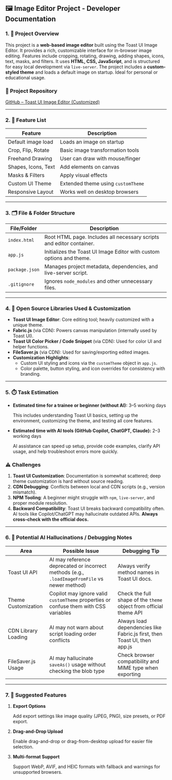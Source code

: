 ## 🖼️ Image Editor Project - Developer Documentation

### 1. 📌 Project Overview

This project is a **web-based image editor** built using the Toast UI Image Editor. It provides a rich, customizable interface for in-browser image editing. Features include cropping, rotating, drawing, adding shapes, icons, text, masks, and filters. It uses **HTML, CSS, JavaScript**, and is structured for easy local development via `live-server`. The project includes a **custom-styled theme** and loads a default image on startup. Ideal for personal or educational usage.

### 🔗 Project Repository

[GitHub – Toast UI Image Editor (Customized)](https://github.com/Durjoy1971/Toast-UI-Image-Editor)

---

### 2. 🚀 Feature List

| Feature | Description |
| --- | --- |
| Default image load | Loads an image on startup |
| Crop, Flip, Rotate | Basic image transformation tools |
| Freehand Drawing | User can draw with mouse/finger |
| Shapes, Icons, Text | Add elements on canvas |
| Masks & Filters | Apply visual effects |
| Custom UI Theme | Extended theme using `customTheme` |
| Responsive Layout | Works well on desktop browsers |

---

### 3. 🗂️ File & Folder Structure

| File/Folder | Description |
| --- | --- |
| `index.html` | Root HTML page. Includes all necessary scripts and editor container. |
| `app.js` | Initializes the Toast UI Image Editor with custom options and theme. |
| `package.json` | Manages project metadata, dependencies, and live-server script. |
| `.gitignore` | Ignores `node_modules` and other unnecessary files. |

---

### 4. 🧩 Open Source Libraries Used & Customization

- **Toast UI Image Editor**: Core editing tool; heavily customized with a unique theme.
- **Fabric.js** (via CDN): Powers canvas manipulation (internally used by Toast UI).
- **Toast UI Color Picker / Code Snippet** (via CDN): Used for color UI and helper functions.
- **FileSaver.js** (via CDN): Used for saving/exporting edited images.
- **Customization Highlights**:
    - Custom UI styling and icons via the `customTheme` object in `app.js`.
    - Color palette, button styling, and icon overrides for consistency with branding.

---

### 5. ⏱️ Task Estimation

- **Estimated time for a trainee or beginner (without AI):** 3–5 working days
    
    This includes understanding Toast UI basics, setting up the environment, customizing the theme, and testing all core features.
    
- **Estimated time with AI tools (GitHub Copilot, ChatGPT, Claude):** 2–3 working days
    
    AI assistance can speed up setup, provide code examples, clarify API usage, and help troubleshoot errors more quickly.
    

### ⚠️ Challenges

1. **Toast UI Customization**: Documentation is somewhat scattered; deep theme customization is hard without source reading.
2. **CDN Debugging**: Conflicts between local and CDN scripts (e.g., version mismatch).
3. **NPM Tooling**: A beginner might struggle with `npm`, `live-server`, and proper module resolution.
4. **Backward Compatibility**: Toast UI breaks backward compatibility often. AI tools like Copilot/ChatGPT may hallucinate outdated APIs. **Always cross-check with the official docs.**

---

### 6. 🧠 Potential AI Hallucinations / Debugging Notes

| Area | Possible Issue | Debugging Tip |
| --- | --- | --- |
| Toast UI API | AI may reference deprecated or incorrect methods (e.g., `.loadImageFromFile` vs newer method) | Always verify method names in Toast UI docs. |
| Theme Customization | Copilot may ignore valid `customTheme` properties or confuse them with CSS variables | Check the full shape of the `theme` object from official theme API |
| CDN Library Loading | AI may not warn about script loading order conflicts | Always load dependencies like Fabric.js first, then Toast UI, then app.js |
| FileSaver.js Usage | AI may hallucinate `saveAs()` usage without checking the blob type | Check browser compatibility and MIME type when exporting |

---

### 7. 🌱 Suggested Features

1. **Export Options**
    
    Add export settings like image quality (JPEG, PNG), size presets, or PDF export.
    
2. **Drag-and-Drop Upload**
    
    Enable drag-and-drop or drag-from-desktop upload for easier file selection.
    
3. **Multi-format Support**
    
    Support WebP, AVIF, and HEIC formats with fallback and warnings for unsupported browsers.